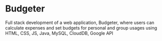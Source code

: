 # Budgeter

Full stack development of a web application, Budgeter, where users can calculate expenses and set budgets for personal and group usages using HTML, CSS, JS, Java, MySQL, CloudDB, Google API
